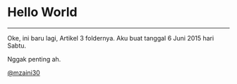 # Hello World

***

Oke, ini baru lagi, Artikel 3 foldernya. Aku buat tanggal 6 Juni 2015 hari Sabtu.

Nggak penting ah.

[@mzaini30](https://twitter.com/mzaini30)
